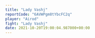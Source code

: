```yaml
---
title: "Lady Vashj"
reportCode: "6AVWPgm8tYbcFC2q"
player: "Airod"
fight: "Lady Vashj"
date: 2021-10-20T19:00:04.987000+00:00
---
```

